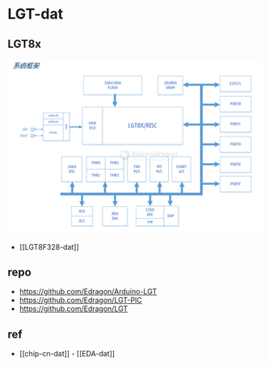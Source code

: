 
# LGT-dat 

## LGT8x 

![](2025-06-25-14-39-24.png)

- [[LGT8F328-dat]]


## repo 

- https://github.com/Edragon/Arduino-LGT
- https://github.com/Edragon/LGT-PIC
- https://github.com/Edragon/LGT


## ref 

- [[chip-cn-dat]] - [[EDA-dat]]